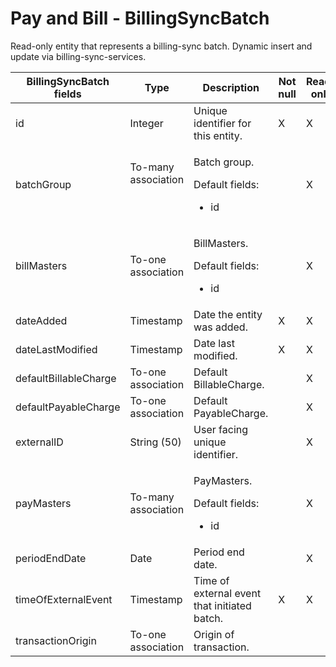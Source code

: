 # Pay and Bill - BillingSyncBatch

Read-only entity that represents a billing-sync batch. Dynamic insert and update via billing-sync-services.

<table>
<colgroup>
<col width="20%" />
<col width="20%" />
<col width="20%" />
<col width="20%" />
<col width="20%" />
</colgroup>
<thead>
<tr class="header">
<th>BillingSyncBatch fields</th>
<th>Type</th>
<th>Description</th>
<th>Not null</th>
<th>Read-only</th>
</tr>
</thead>
<tbody>
<tr class="odd">
<td>id</td>
<td>Integer</td>
<td>Unique identifier for this entity.</td>
<td>X</td>
<td>X</td>
</tr>
<tr class="even">
<td>batchGroup</td>
<td><p>To-many association</p>
<p> </p></td>
<td><p>Batch group.</p>
<p>Default fields:</p>
<ul>
<li>id</li>
</ul></td>
<td> </td>
<td><span>X</span></td>
</tr>
<tr class="odd">
<td>billMasters</td>
<td><p>To-one association</p></td>
<td><p>BillMasters.</p>
<p>Default fields:</p>
<ul>
<li>id</li>
</ul></td>
<td> </td>
<td>X</td>
</tr>
<tr class="even">
<td>dateAdded</td>
<td>Timestamp</td>
<td>Date the entity was added.</td>
<td>X</td>
<td>X</td>
</tr>
<tr class="odd">
<td>dateLastModified</td>
<td>Timestamp</td>
<td>Date last modified.</td>
<td>X</td>
<td>X</td>
</tr>
<tr class="even">
<td>defaultBillableCharge</td>
<td><span>To-one association</span></td>
<td>Default BillableCharge.</td>
<td> </td>
<td>X</td>
</tr>
<tr class="odd">
<td>defaultPayableCharge</td>
<td><span>To-one association</span></td>
<td>Default PayableCharge.</td>
<td> </td>
<td>X</td>
</tr>
<tr class="even">
<td>externalID</td>
<td>String (50)</td>
<td><span>User facing unique identifier.</span></td>
<td> </td>
<td>X</td>
</tr>
<tr class="odd">
<td>payMasters</td>
<td>To-many association</td>
<td><p>PayMasters.</p>
<p>Default fields:</p>
<ul>
<li>id</li>
</ul></td>
<td> </td>
<td>X</td>
</tr>
<tr class="even">
<td>periodEndDate</td>
<td>Date</td>
<td>Period end date.</td>
<td> </td>
<td>X</td>
</tr>
<tr class="odd">
<td>timeOfExternalEvent</td>
<td>Timestamp</td>
<td>Time of external event that initiated batch.</td>
<td>X</td>
<td>X</td>
</tr>
<tr class="even">
<td>transactionOrigin</td>
<td><span>To-one association</span></td>
<td>Origin of transaction.</td>
<td> </td>
<td> </td>
</tr>
</tbody>
</table>


